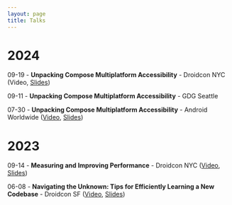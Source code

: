 ```yaml
---
layout: page
title: Talks
---
```


# 2024

09-19 - **Unpacking Compose Multiplatform Accessibility** - Droidcon NYC (Video, [Slides](https://speakerdeck.com/cmarsch/droidcon-nyc-2024-unpacking-compose-multiplatform-accessibility))

09-11 - **Unpacking Compose Multiplatform Accessibility** - GDG Seattle

07-30 - **Unpacking Compose Multiplatform Accessibility** - Android Worldwide ([Video](https://www.youtube.com/watch?v=kRekYKQwa4w&list=PLjQD4n5Df70GJg3ljMDhDtFTbdQgjPsm0&index=14), [Slides](https://speakerdeck.com/cmarsch/android-worldwide-july-2024-unpacking-compose-multiplatform-accessibility))

# 2023

09-14 - **Measuring and Improving Performance** - Droidcon NYC ([Video](https://www.droidcon.com/2023/10/06/measuring-and-improving-performance-insights-from-one-of-cash-apps-main-screens/), [Slides](https://speakerdeck.com/cmarsch/measuring-and-improving-performance-insights-from-one-of-cash-apps-main-screens-droidcon-nyc-2023))

06-08 - **Navigating the Unknown: Tips for Efficiently Learning a New Codebase** - Droidcon SF ([Video](https://www.droidcon.com/2023/07/20/navigating-the-unknown-tips-for-efficiently-learning-a-new-codebase/), [Slides](https://speakerdeck.com/cmarsch/navigating-the-unknown-tips-for-efficiently-learning-a-new-codebase))
